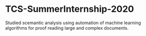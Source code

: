 # TCS-SummerInternship-2020
Studied  scemantic analysis using automation of machine learning algorithms for proof reading large and complex documents.
